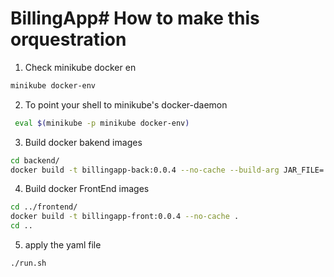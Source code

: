 # BillingApp# How to make this orquestration
1. Check minikube docker  en 
```sh
minikube docker-env
```
2. To point your shell to minikube's docker-daemon
```sh
 eval $(minikube -p minikube docker-env)
```
3. Build docker bakend images 
```sh
cd backend/
docker build -t billingapp-back:0.0.4 --no-cache --build-arg JAR_FILE=./*jar .
```
4. Build docker FrontEnd images 
```sh
cd ../frontend/
docker build -t billingapp-front:0.0.4 --no-cache .
cd ..
```
5. apply the yaml file
```sh
./run.sh
```	